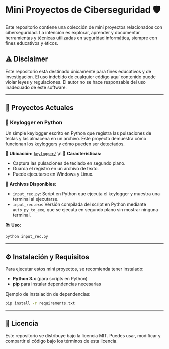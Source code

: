 # Mini Proyectos de Ciberseguridad 🛡️

Este repositorio contiene una colección de mini proyectos relacionados con ciberseguridad. La intención es explorar, aprender y documentar herramientas y técnicas utilizadas en seguridad informática, siempre con fines educativos y éticos.

## ⚠️ Disclaimer
Este repositorio está destinado únicamente para fines educativos y de investigación. El uso indebido de cualquier código aquí contenido puede violar leyes y regulaciones. El autor no se hace responsable del uso inadecuado de este software.

---

## 📌 Proyectos Actuales

### 🔑 Keylogger en Python
Un simple keylogger escrito en Python que registra las pulsaciones de teclas y las almacena en un archivo. Este proyecto demuestra cómo funcionan los keyloggers y cómo pueden ser detectados.

📂 **Ubicación:** [`keylogger/`](keylogger/) \n
📝 **Características:**
- Captura las pulsaciones de teclado en segundo plano.
- Guarda el registro en un archivo de texto.
- Puede ejecutarse en Windows y Linux.

📃 **Archivos Disponibles:**
- `input_rec.py`: Script en Python que ejecuta el keylogger y muestra una terminal al ejecutarse.
- `input_rec.exe`: Versión compilada del script en Python mediante `auto_py_to_exe`, que se ejecuta en segundo plano sin mostrar ninguna terminal.

📚 **Uso:**
```bash
python input_rec.py
```

---

## ⚙️ Instalación y Requisitos
Para ejecutar estos mini proyectos, se recomienda tener instalado:
- **Python 3.x** (para scripts en Python)
- **pip** para instalar dependencias necesarias

Ejemplo de instalación de dependencias:
```bash
pip install -r requirements.txt
```

---

## 📝 Licencia
Este repositorio se distribuye bajo la licencia MIT. Puedes usar, modificar y compartir el código bajo los términos de esta licencia.
